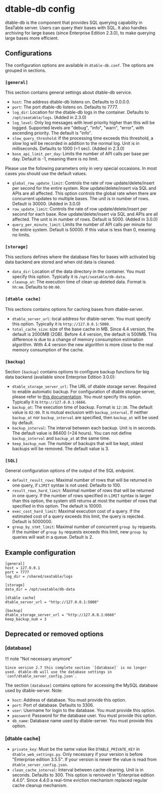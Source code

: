 # dtable-db config

dtable-db is the component that provides SQL querying capability in SeaTable server. Users can query their bases with SQL. It also handles archiving for large bases (since Enterprise Edition 2.3.0), to make querying large bases more efficient.

## Configurations

The configuration options are available in `dtable-db.conf`. The options are grouped in sections.

### `[general]`

This section contains general settings about dtable-db service.

- `host`: The address dtable-db listens on. Defaults to 0.0.0.0.
- `port`: The port dtable-db listens on. Defaults to 7777.
- `log_dir`: Location for the dtable-db logs in the container. Defaults to `/opt/seatable/logs`. (Added in 2.3.0)
- `log_level`: Only log messages with level priority higher than this will be logged. Supported levels are "debug", "info", "warn", "error", with ascending priority. The default is "info".
- `slow_query_threshold`: If the processing time exceeds this threshold, a slow log will be recorded in addition to the normal log. Unit is in milliseconds. Defaults to 1000 (=1 sec). (Added in 2.3.0)
- `base_api_limit_per_day`: Limits the number of API calls per base per day. Default is -1, meaning there is no limit.

Please use the following parameters only in very special occasions. In most cases you should use the default values.

- `global_row_update_limit`: Controls the rate of row update/delete/insert per second for the entire system. Row update/delete/insert via SQL and APIs are all affected. This option controls the global rate when there are concurrent updates to multiple bases. The unit is in number of rows. Default is 30000. (Added in 3.0.0)
- `row_update_limit`: Controls the rate of row update/delete/insert per second for each base. Row update/delete/insert via SQL and APIs are all affected. The unit is in number of rows. Default is 5000. (Added in 3.0.0)
- `query_per_minute_limit`: Limits the number of API calls per minute for the entire system. Default is 50000. If this value is less than 0, meaning no limits.

### `[storage]`

This sections defines where the database files for bases with activated big data backend are stored and when old data is cleaned.

- `data_dir`: Location of the data directory in the container. You must specify this option. Typically it is `/opt/seatable/db-data`.
- `cleanup_at`: The execution time of clean up deleted data. Format is `hh:mm`. Defaults to `00:00`.

### `[dtable cache]`

This sections contains options for caching bases from dtable-server.

- `dtable_server_url`: local address for dtable-server. You must specify this option. Typically it is `http://127.0.0.1:5000`.
- `total_cache_size`: size of the base cache in MB. Since 4.4 version, the default is 2000MB (2GB). Before 4.4 version, the default is 500MB. This difference is due to a change of memory consumption estimation algorithm. With 4.4 version the new algorithm is more close to the real memory consumption of the cache.

### `[backup]`

Section `[backup]` contains options to configure backup functions for big data backend (available since Enterprise Edition 3.0.0):

- `dtable_storage_server_url`: The URL of dtable storage server. Required to enable automatic backup. For configuration of dtable storage server, please refer to [this documentation](../configuration/dtable-storage-server-conf.md). You must specify this option. Typically it is `http://127.0.0.1:6666`.
- `backup_at`: The execution time of backup. Format is `12:30`. The default value is `02:00`. It is mutual exclusion with `backup_interval`. If neither `backup_at` nor `backup_interval` are specified, then `backup_at` will be used by default.
- `backup_interval`: The interval between each backup. Unit is in seconds. The default value is 86400 (=24 hours). You can not define `backup_interval` and `backup_at` at the same time.
- `keep_backup_num`: The number of backups that will be kept, oldest backups will be removed. The default value is 3.

### `[SQL]`

General configuration options of the output of the SQL endpoint.

- `default_result_rows`: Maximal number of rows that will be returned in one query, if `LIMIT` syntax is not used. Defaults to 100.
- `result_rows_hard_limit`: Maximal number of rows that will be returned in one query. If the number of rows specified in `LIMIT` syntax is larger than this option, the system still returns at most the number of rows that specified in this option. The default is 10000.
- `exec_cost_hard_limit`: Maximal execution cost of a query. If the estimated cost of a query exceeds this limit, the query is rejected. Default is 5000000.
- `group_by_stmt_limit`: Maximal number of concurrent `group by` requests. If the number of `group by` requests exceeds this limit, new `group by` queries will wait in a queue. Default is 2.

## Example configuration

```
[general]
host = 127.0.0.1
port = 7777
log_dir = /shared/seatable/logs

[storage]
data_dir = /opt/seatable/db-data

[dtable cache]
dtable_server_url = "http://127.0.0.1:5000"

[backup]
dtable_storage_server_url = "http://127.0.0.1:6666"
keep_backup_num = 3
```

## Deprecated or removed options

### [database]

!!! note "Not necessary anymore"

    Since version 2.7 this complete section `[database]` is no longer used. dtable-db will use the database settings in `conf/dtable_server_config.json`.

The section `[database]` contains options for accessing the MySQL database used by dtable-server. Note:

- `host`: Address of database. You must provide this option.
- `port`: Port of database. Defaults to 3306.
- `user`: Username for login to the database. You must provide this option.
- `password`: Password for the database user. You must provide this option.
- `db_name`: Database name used by dtable-server. You must provide this option.

### [dtable cache]

- `private_key`: Must be the same value like `DTABLE_PRIVATE_KEY` in `dtable_web_settings.py`. Only necessary if your version is before "Enterprise edition 3.5.5". If your version is newer the value is read from `dtable_server_config.json`.
- `clean_cache_interval`: Interval between cache cleaning. Unit is in seconds. Defaults to 300. This option is removed in "Enterprise edition 4.4.0". Since 4.4.0 a real-time eviction mechanism replaced regular cache cleanup mechanism.
